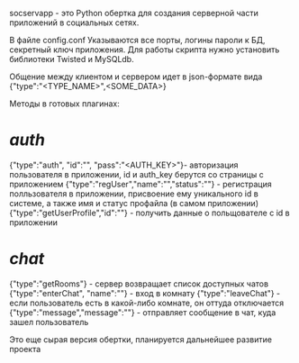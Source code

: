socservapp - это Python обертка для создания серверной части приложений в социальных сетях.

В файле config.conf Указываются все порты, логины пароли к БД, секретный ключ приложения. 
Для работы скрипта нужно установить библиотеки Twisted и MySQLdb.

Общение между клиентом и сервером идет в json-формате вида {"type":"<TYPE_NAME>",<SOME_DATA>}

Методы в готовых плагинах:

*auth*
======
{"type":"auth", "id":"<ID>", "pass":"<AUTH_KEY>"}- авторизация пользователя в приложении, id и auth_key берутся со страницы с приложением
{"type":"regUser","name":"<NAME>","status":"<STATUS>"} - регистрация полльзователя в приложении, присвоение ему уникального id в системе, а также имя и статус профайла (в самом приложении)
{"type":"getUserProfile","id":"<ID>"} - получить данные о польщователе с id в приложении <ID>


*chat*
======
{"type":"getRooms"} - сервер возвращает список доступных чатов
{"type":"enterChat", "name":"<NAME>"} - вход в комнату <NAME>
{"type":"leaveChat"} - если пользователь есть в какой-либо комнате, он оттуда отключается
{"type":"message","message":"<TEXT>"} - отправляет сообщение <TEXT> в чат, куда зашел пользователь


Это еще сырая версия обертки, планируется дальнейшее развитие проекта
